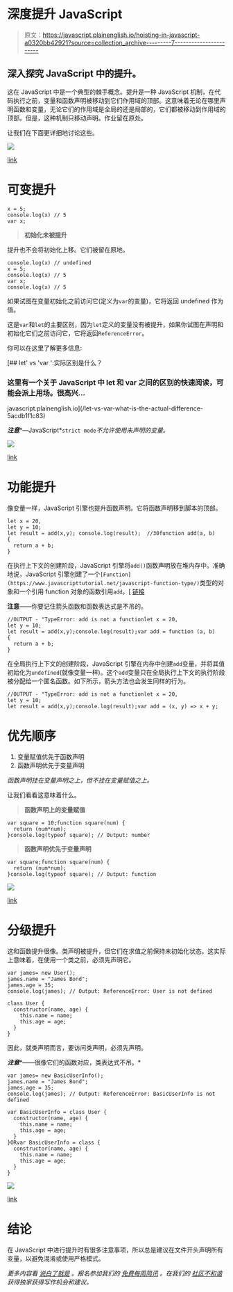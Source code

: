 # 深度提升 JavaScript

> 原文：<https://javascript.plainenglish.io/hoisting-in-javascript-a0320bb42921?source=collection_archive---------7----------------------->

## 深入探究 JavaScript 中的提升。

这在 JavaScript 中是一个典型的棘手概念。提升是一种 JavaScript 机制，在代码执行之前，变量和函数声明被移动到它们作用域的顶部。这意味着无论在哪里声明函数和变量，无论它们的作用域是全局的还是局部的，它们都被移动到作用域的顶部。但是，这种机制只移动声明。作业留在原处。

让我们在下面更详细地讨论这些。

![](img/383cb8011c0416cecbbb2aea47b270c4.png)

[link](https://www.google.com/url?sa=i&url=https%3A%2F%2Fjavascript.plainenglish.io%2Funderstanding-hoisting-in-javascript-11cb313f2a20&psig=AOvVaw27qohq2XBWy2IwZl4fi7Wj&ust=1640707722863000&source=images&cd=vfe&ved=0CAsQjRxqFwoTCLCBiuGuhPUCFQAAAAAdAAAAABAm)

# 可变提升

```
x = 5;
console.log(x) // 5
var x;
```

> **初始化未被提升**

提升也不会将初始化上移。它们被留在原地。

```
console.log(x) // undefined
x = 5;
console.log(x) // 5
var x;
console.log(x) // 5
```

如果试图在变量初始化之前访问它(定义为`var`的变量)，它将返回 undefined 作为值。

这是`var`和`let`的主要区别，因为`let`定义的变量没有被提升，如果你试图在声明和初始化它们之前访问它，它将返回`ReferenceError`。

你可以在这里了解更多信息:

[](/let-vs-var-what-is-the-actual-difference-5acdb1f1c83) [## let' vs 'var ':实际区别是什么？

### 这里有一个关于 JavaScript 中 let 和 var 之间的区别的快速阅读，可能会派上用场。很高兴…

javascript.plainenglish.io](/let-vs-var-what-is-the-actual-difference-5acdb1f1c83) 

***注意****—JavaScript*`strict mode`*不允许使用未声明的变量。*

![](img/aae0b09bbe71f41cf110024da61bd80d.png)

[link](https://www.google.com/url?sa=i&url=https%3A%2F%2Fmedium.com%2F%40victoreloy%2Flearn-once-for-all-how-js-hoisting-works-bd69f1579d56&psig=AOvVaw1Kii5Syjv3F6hGBXfkyLqE&ust=1640710339662000&source=images&cd=vfe&ved=0CAsQjRxqFwoTCJj1_rq4hPUCFQAAAAAdAAAAABAD)

# 功能提升

像变量一样，JavaScript 引擎也提升函数声明。它将函数声明移到脚本的顶部。

```
let x = 20,     
let y = 10;  
let result = add(x,y); console.log(result);  //30function add(a, b)
{ 
  return a + b; 
}
```

在执行上下文的创建阶段，JavaScript 引擎将`add()`函数声明放在堆内存中。准确地说，JavaScript 引擎创建了一个`[Function](https://www.javascripttutorial.net/javascript-function-type/)`类型的对象和一个引用 function 对象的函数引用`add`。[ [链接](https://www.javascripttutorial.net/javascript-hoisting/)

**注意**——你要记住箭头函数和函数表达式是不吊的。

```
//OUTPUT - "TypeError: add is not a functionlet x = 20,     
let y = 10;  
let result = add(x,y);console.log(result);var add = function (a, b)
{ 
  return a + b; 
}
```

在全局执行上下文的创建阶段，JavaScript 引擎在内存中创建`add`变量，并将其值初始化为`undefined`(就像变量一样)。这个`add`变量只在全局执行上下文的执行阶段被分配给一个匿名函数。如下所示，箭头方法也会发生同样的行为。

```
//OUTPUT - "TypeError: add is not a functionlet x = 20,     
let y = 10;  
let result = add(x,y);console.log(result);var add = (x, y) => x + y;
```

# 优先顺序

1.  变量赋值优先于函数声明
2.  函数声明优先于变量声明

*函数声明挂在变量声明之上，但不挂在变量赋值之上。*

让我们看看这意味着什么。

> **函数声明上的变量赋值**

```
var square = 10;function square(num) {
  return (num*num);
}console.log(typeof square); // Output: number
```

> **函数声明优先于变量声明**

```
var square;function square(num) {
  return (num*num);
}console.log(typeof square); // Output: function
```

![](img/556cedc3be7ea9008959d9e25e725826.png)

[link](https://www.google.com/url?sa=i&url=https%3A%2F%2Fdev.to%2Fnaveenchandar%2Fjavascript-hoisting-2pde&psig=AOvVaw27qohq2XBWy2IwZl4fi7Wj&ust=1640707722863000&source=images&cd=vfe&ved=0CAsQjRxqFwoTCLCBiuGuhPUCFQAAAAAdAAAAABAa)

# 分级提升

这和函数提升很像。类声明被提升，但它们在求值之前保持未初始化状态。这实际上意味着，在使用一个类之前，必须先声明它。

```
var james= new User();
james.name = "James Bond";
james.age = 35;
console.log(james); // Output: ReferenceError: User is not defined

class User {
  constructor(name, age) {
    this.name = name;
    this.age = age;
  }
}
```

因此，就类声明而言，要访问类声明，必须先声明。

***注意****——很像它们的函数对应，类表达式不吊。*

```
var james= new BasicUserInfo();
james.name = "James Bond";
james.age = 35;
console.log(james); // Output: ReferenceError: BasicUserInfo is not defined

var BasicUserInfo = class User {
  constructor(name, age) {
    this.name = name;
    this.age = age;
  }
}ORvar BasicUserInfo = class {
  constructor(name, age) {
    this.name = name;
    this.age = age;
  }
}
```

![](img/f16a0e7814e3c3cf05bfe000fe359a51.png)

[link](https://www.google.com/url?sa=i&url=https%3A%2F%2Fifunny.co%2Ftags%2Fhoisting&psig=AOvVaw27qohq2XBWy2IwZl4fi7Wj&ust=1640707722863000&source=images&cd=vfe&ved=0CAsQjRxqFwoTCLCBiuGuhPUCFQAAAAAdAAAAABAV)

# **结论**

在 JavaScript 中进行提升时有很多注意事项，所以总是建议在文件开头声明所有变量，以避免混淆或使用严格模式。

*更多内容看* [*说白了就是*](http://plainenglish.io/) *。报名参加我们的* [*免费每周简讯*](http://newsletter.plainenglish.io/) *。在我们的* [*社区不和谐*](https://discord.gg/GtDtUAvyhW) *获得独家获得写作机会和建议。*